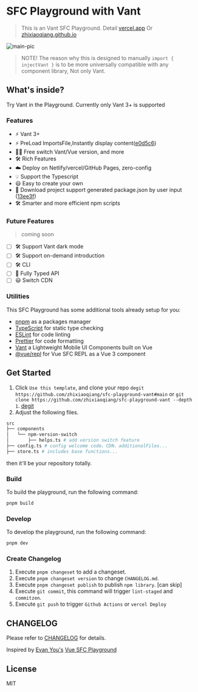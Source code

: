 # SFC Playground with Vant

> This is an Vant SFC Playground. Detail [vercel.app](https://sfc-playground-vant.vercel.app/) Or [zhixiaoqiang.github.io](https://zhixiaoqiang.github.io/sfc-playground-vant/)

![main-pic](https://cdn.jsdelivr.net/npm/@jzone/sfc-playground-vant/public/vant-main-pic.png)

> NOTE! The reason why this is designed to manually `import { injectVant }` is to be more universally compatible with any component library, Not only Vant.

## What's inside?

Try Vant in the Playground. Currently only Vant 3+ is supported

### Features

- ⚡️ Vant 3+
- ⚡️ PreLoad ImportsFile,Instantly display content([e0d5c6](https://github.com/zhixiaoqiang/sfc-playground-vant/commit/e0d5c6cd56ced1805b07ff6cddb9fe759c8cfbf5))
- 🤙🏻 Free switch Vant/Vue version, and more
- 🛠️ Rich Features
- ☁️ Deploy on Netlify/vercel/GitHub Pages, zero-config
- 💡 Support the Typescript
- 😃 Easy to create your own
- 🤩 Download project support generated package.json by user input ([13ee3f](https://github.com/zhixiaoqiang/sfc-playground-vant/commit/13ee3f8ec73a6c77a0146b3625464854d2aab713))
- 🛠️ Smarter and more efficient npm scripts

### Future Features
> coming soon

- [ ] 🛠️ Support Vant dark mode
- [ ] 🛠️ Support on-demand introduction
- [ ] 🛠️ CLI
- [ ] 🔑 Fully Typed API
- [ ] 😃 Switch CDN

### Utilities

This SFC Playground has some additional tools already setup for you:

- [pnpm](https://pnpm.io) as a packages manager
- [TypeScript](https://www.typescriptlang.org/) for static type checking
- [ESLint](https://eslint.org/) for code linting
- [Prettier](https://prettier.io) for code formatting
- [Vant](https://vant-contrib.gitee.io/vant) a Lightweight Mobile UI Components built on Vue
- [@vue/repl](https://github.com/vuejs/repl) for Vue SFC REPL as a Vue 3 component

## Get Started

1. Click `Use this template`, and clone your repo `degit https://github.com/zhixiaoqiang/sfc-playground-vant#main` or `git clone https://github.com/zhixiaoqiang/sfc-playground-vant --depth 1`. [degit](https://github.com/Rich-Harris/degit)
2. Adjust the following files.

```bash
src
├── components
│   └── npm-version-switch
│       ├── helps.ts # add version switch feature
├── config.ts # config welcome code、CDN、additionalFiles...
├── store.ts # includes base functions...
```

then it'll be your repository totally.

### Build

To build the playground, run the following command:

```bash
pnpm build
```

### Develop

To develop the playground, run the following command:

```bash
pnpm dev
```

### Create Changelog

1. Execute `pnpm changeset` to add a changeset.
2. Execute `pnpm changeset version` to change `CHANGELOG.md`.
3. Execute `pnpm changeset publish` to publish `npm library`. [can skip]
4. Execute `git commit`, this command will trigger `lint-staged` and `commitzen`.
5. Execute `git push` to trigger `Github Actions` or `vercel Deploy`
<!-- 3. If you create a PR merge to main, `changeset/actions` will create a `Version Packages` PR. confirm merge `Version Packages` PR will trigger `changeset publish`, it's really publish. -->

## CHANGELOG

Please refer to [CHANGELOG](https://github.com/zhixiaoqiang/sfc-playground-vant/blob/main/CHANGELOG.md) for details.

Inspired by [Evan You's](https://github.com/yyx990803) [Vue SFC Playground](https://sfc.vuejs.org/)
## License

MIT
